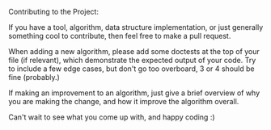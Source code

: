 Contributing to the Project:

If you have a tool, algorithm, data structure implementation, or just generally
something cool to contribute, then feel free to make a pull request.

When adding a new algorithm, please add some doctests at the top of your file
(if relevant), which demonstrate the expected output of your code.
Try to include a few edge cases, but don't go too overboard, 3 or 4 should be
fine (probably.)

If making an improvement to an algorithm, just give a brief overview of why you
are making the change, and how it improve the algorithm overall.

Can't wait to see what you come up with, and happy coding :)
